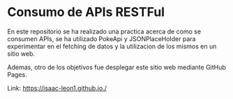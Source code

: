 
# Consumo de APIs RESTFul

En este repositorio se ha realizado una practica acerca de como se consumen APIs, se ha utilizado PokeApi y JSONPlaceHolder para experimentar en el fetching de datos y la utilizacion de los mismos en un sitio web.

Ademas, otro de los objetivos fue desplegar este sitio web mediante GitHub Pages.

Link: https://isaac-leon1.github.io./
